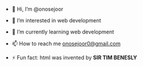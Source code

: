 - 👋 Hi, I’m @onosejoor
  
- 👀 I’m interested in web development
  
- 🌱 I’m currently learning web development
  
- 📫 How to reach me onosejoor0@gmail.com
  
- ⚡ Fun fact: html was invented by **SIR TIM BENESLY**  

